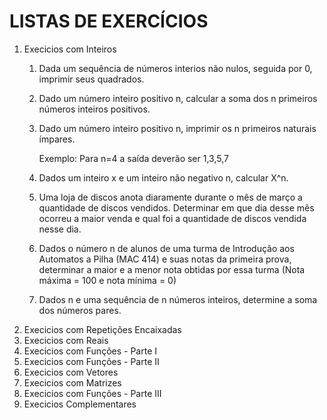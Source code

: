 # LISTAS DE EXERCÍCIOS

1. Execicios com Inteiros
    1. Dada um sequência de números interios não nulos, seguida por 0, imprimir seus quadrados.
    2. Dado um número inteiro positivo n, calcular a soma dos n primeiros números inteiros positivos.
    3. Dado um número inteiro positivo n, imprimir os n primeiros naturais ímpares.
        
        Exemplo: Para n=4 a saída deverão ser 1,3,5,7
    4. Dados um inteiro x e um inteiro não negativo n, calcular X^n.
    5. Uma loja de discos anota diaramente durante o mês de março a quantidade de discos vendidos. Determinar em que dia desse mês ocorreu a maior venda e qual foi a quantidade de discos vendida nesse dia.
    6. Dados o número n de alunos de uma turma de Introdução aos Automatos a Pilha (MAC 414) e suas notas da primeira prova, determinar a maior e a menor nota obtidas por essa turma (Nota máxima = 100 e nota mínima = 0)
    7. Dados n e uma sequência de n números inteiros, determine a soma dos números pares.
2. Execicios com Repetições Encaixadas
3. Execicios com Reais
4. Execicios com Funções - Parte I
5. Execicios com Funções - Parte II
6. Execicios com Vetores
7. Execicios com Matrizes
8. Execicios com Funções - Parte III
9. Execicios Complementares

